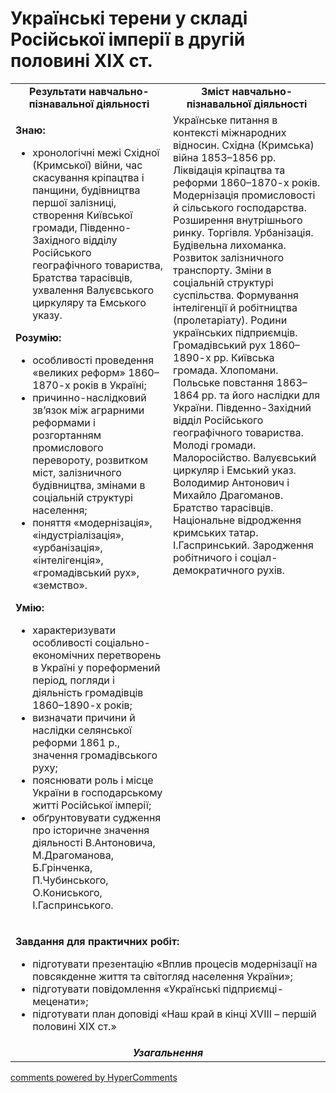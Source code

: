 <div id="hypercomments_widget" class="js-hypercomments-widget invisible"></div>

# Українські терени у складі Російської імперії в другій половині ХІХ ст.

<table>
<tr>
<td width="50%" align="center"><b>Результати навчально-пізнавальної діяльності</b></td> 
<td width="50%" align="center"><b>Зміст навчально-пізнавальної діяльності</b></td>
</tr>
<tr>
<td width="50%" style="vertical-align:top !important;">
<p><strong>Знаю:</strong></p>
<ul>
<li>хронологічні межі Східної (Кримської) війни, час скасування кріпацтва і панщини, будівництва першої залізниці, створення Київської громади, Південно-Західного відділу Російського географічного товариства, Братства тарасівців, ухвалення Валуєвського циркуляру та Емського указу.</li>
</ul>
<p><strong>Розумію:</strong></p>
<ul>
<li>особливості проведення &laquo;великих реформ&raquo; 1860&ndash;1870-х років в Україні;</li>
<li>причинно-наслідковий зв&rsquo;язок між аграрними реформами і розгортанням промислового перевороту, розвитком міст, залізничного будівництва, змінами в соціальній структурі населення;</li>
<li>поняття &laquo;модернізація&raquo;, &laquo;індустріалізація&raquo;, &laquo;урбанізація&raquo;, &laquo;інтелігенція&raquo;, &laquo;громадівський рух&raquo;, &laquo;земство&raquo;.</li>
</ul>
<p><strong>Умію:</strong></p>
<ul>
<li>характеризувати особливості соціально-економічних перетворень в Україні у пореформений період, погляди і діяльність громадівців 1860&ndash;1890-х років;</li>
<li>визначати причини й наслідки селянської реформи 1861&nbsp;р., значення громадівського руху;</li>
<li>пояснювати роль і місце України в господарському житті Російської імперії;</li>
<li>обґрунтовувати судження про історичне значення діяльності В.Антоновича, М.Драгоманова, Б.Грінченка, П.Чубинського, О.Кониського, І.Гаспринського.</li>
</ul>
</td>
<td width="50%" style="vertical-align:top !important;">
Українське питання в контексті міжнародних відносин. Східна (Кримська) війна 1853–1856 рр. Ліквідація кріпацтва та реформи 1860–1870-х років. Модернізація промисловості й сільського господарства. Розширення внутрішнього ринку. Торгівля. Урбанізація. Будівельна лихоманка. Розвиток залізничного транспорту. Зміни в соціальній структурі суспільства. Формування інтелігенції й робітництва (пролетаріату). Родини українських підприємців. Громадівський рух 1860–1890-х рр. Київська громада. Хлопомани. Польське повстання 1863–1864 рр. та його наслідки для України. Південно-Західний відділ Російського географічного товариства. Молоді громади. Малоросійство. Валуєвський циркуляр і Емський указ. Володимир Антонович і Михайло Драгоманов. Братство тарасівців. Національне відродження кримських татар. І.Гаспринський. Зародження робітничого і соціал-демократичного рухів.
</td>
</tr>
<tr>
<td colspan="2">
<p><strong>Завдання для практичних робіт:</strong></p>
<ul>
<li>підготувати презентацію &laquo;Вплив процесів модернізації на повсякденне життя та світогляд населення України&raquo;;</li>
<li>підготувати повідомлення &laquo;Українські підприємці-меценати&raquo;;</li>
<li>підготувати план доповіді &laquo;Наш край в кінці ХVІІІ &ndash; першій половині ХІХ ст.&raquo;</li>
</ul>
</td>
</tr>
<tr>
<td colspan="2" align="center"><b><i>Узагальнення</i></b></td>
</tr>
</table>

<div class="js-hypercomments-container">
<a href="http://hypercomments.com" class="hc-link" title="comments widget">comments powered by HyperComments</a>
</div>